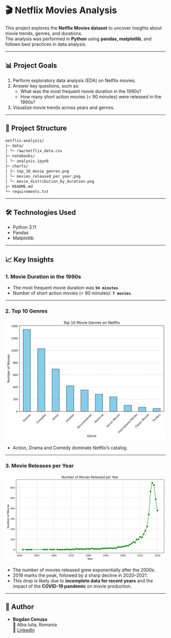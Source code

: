 # 🎬 Netflix Movies Analysis

This project explores the **Netflix Movies dataset** to uncover insights about movie trends, genres, and durations.  
The analysis was performed in **Python** using **pandas, matplotlib**, and follows best practices in data analysis.

---

## 📊 Project Goals
1. Perform exploratory data analysis (EDA) on Netflix movies.  
2. Answer key questions, such as:
   - What was the most frequent movie duration in the 1990s?  
   - How many short action movies (< 90 minutes) were released in the 1990s?  
3. Visualize movie trends across years and genres.  

---

## 📂 Project Structure
    netflix-analysis/
    ├─ data/
    │ └─ raw/netflix_data.csv
    ├─ notebooks/
    │ └─ analysis.ipynb
    ├─ charts/
    │ ├─ top_10_movie_genres.png
    │ └─ movies_released_per_year.png
    │ └─ movie_distribution_by_duration.png
    ├─ README.md
    └─ requirements.txt

---

## 🛠️ Technologies Used
- Python 3.11  
- Pandas  
- Matplotlib  

---

## 📈 Key Insights

### 1. Movie Duration in the 1990s
- The most frequent movie duration was **`94 minutes`**.  
- Number of short action movies (< 90 minutes): **`7 movies`**.  

---

### 2. Top 10 Genres
![Top Genres](charts/top_10_movie_genres.png)  

- Action, Drama and Comedy dominate Netflix’s catalog.  

---

### 3. Movie Releases per Year
![Movies per Year](charts/movies_released_per_year.png)  

- The number of movies released grew exponentially after the 2000s.  
- 2019 marks the peak, followed by a sharp decline in 2020–2021.  
- This drop is likely due to **incomplete data for recent years** and the impact of the **COVID-19 pandemic** on movie production.  

---

## 👤 Author
- **Bogdan Cenușa**  
  📍 Alba Iulia, Romania  
  🔗 [LinkedIn](https://www.linkedin.com/in/bogdan-cenusa/)  